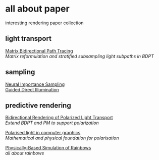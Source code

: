 # all about paper
interesting rendering paper collection

## light transport
[Matrix Bidirectional Path Tracing](https://www.ci.i.u-tokyo.ac.jp/~hachisuka/mbdpt.pdf)  
*Matrix reformulation and stratified subsampling light subpaths in BDPT*


## sampling
[Neural Importance Sampling](http://drz.disneyresearch.com/~jnovak/publications/NIS/index.html)  
[Guided Direct Illumination](https://cgg.mff.cuni.cz/~jaroslav/papers/2019-path-guiding-course/slides/03-krivanek-bayesian-guided-direct-illumination-notes.pdf)

## predictive rendering
[Bidirectional Rendering of Polarized Light Transport](http://giga.cps.unizar.es/~ajarabo/pubs/polarizationCEIG16/downloads/Jarabo_ceig16.pdf)  
*Extend BDPT and PM to support polarization*

[Polarised light in computer graphics](https://dl-acm-org.ezproxy.is.cuni.cz/citation.cfm?id=2407791)  
*Mathematical and physical foundation for polarisation*

[Physically-Based Simulation of Rainbows](http://graphics.ucsd.edu/~henrik/papers/physically_based_simulation_of_rainbows.pdf)  
*all about rainbows*
